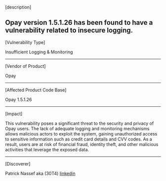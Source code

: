  [description]

 Opay version 1.5.1.26 has been found to have a vulnerability related to insecure logging. 
 ------------------------------------------

 [Vulnerability Type]
 
 Insufficient Logging & Monitoring

 ------------------------------------------
 [Vendor of Product]
 
 Opay

 ------------------------------------------

 [Affected Product Code Base]
 
 Opay 1.5.1.26 

 ------------------------------------------

 [Impact]
 
This vulnerability poses a significant threat to the security and privacy of Opay users. The lack of adequate logging and monitoring mechanisms allows malicious actors to exploit the system, gaining unauthorized access to sensitive information such as credit card details and CVV codes. As a result, users are at risk of financial fraud, identity theft, and other malicious activities that leverage the exposed data.


 ------------------------------------------
 [Discoverer]
 
Patrick Nassef aka (30T4)
[linkedin](https://www.linkedin.com/in/patrick0x41/)

